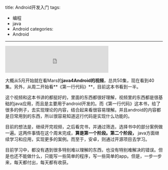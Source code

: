 title: Android开发入门
tags:
- 编程
- java
- Android
categories:
- Android
---

<iframe frameborder="no" border="0" marginwidth="0" marginheight="0" width=330 height=86 src="http://music.163.com/outchain/player?type=2&id=5041667&auto=1&height=66"></iframe>

大概从5月开始就在看Mars的**java4Android的视频**，总共50集，现在看到40集。另外，从周二开始看**《第一行代码》**，目前这本书看到一半。

这个视频和这本书讲的都挺好的，里面的东西都很好理解，视频里的东西都是很基础的java应用，而且是主要用于android开发的。而《第一行代码》这本书，给了很多的例子，去实现理论的内容，结合起来看很容易理解。并且android的内容都是日常用到的东西，所以很容易知道这行代码是实现什么功能的。

目前的想法是，继续开完视频，之后看完书，并通过筛选，选择书中的部分案例做一遍。这两件事情在这个周末完成，**算是第一个阶段。第二个阶段，** java方面继续学习和应用，实现更多的案例。而至于，安卓，则通过开源项目去学习。

目前学习中，都没有遇到很多特别难以理解的东西，也没有特别难解决的错误。但是也还不能做什么，只能写一些简单的程序，写一些简单的app。但是，一步一步来，每天都付出，每天都有收获。
